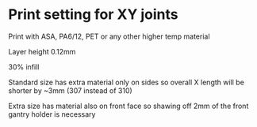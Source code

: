 
# Print setting for XY joints
Print with ASA, PA6/12, PET or any other higher temp material

Layer height 0.12mm

30% infill 

Standard size has extra material only on sides so overall X length will be shorter by ~3mm (307 instead of 310)

Extra size has material also on front face so shawing off 2mm of the front gantry holder is necessary 



